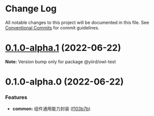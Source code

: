 # Change Log

All notable changes to this project will be documented in this file.
See [Conventional Commits](https://conventionalcommits.org) for commit guidelines.

# [0.1.0-alpha.1](https://github.com/yiird/yiird-mono/compare/@yiird/owl-test@0.1.0-alpha.0...@yiird/owl-test@0.1.0-alpha.1) (2022-06-22)

**Note:** Version bump only for package @yiird/owl-test





# 0.1.0-alpha.0 (2022-06-22)


### Features

* **common:** 组件通用能力封装 ([f103b7b](https://github.com/yiird/yiird-mono/commit/f103b7ba396de6338f9d00a28bb23e0663a6c2d9))
